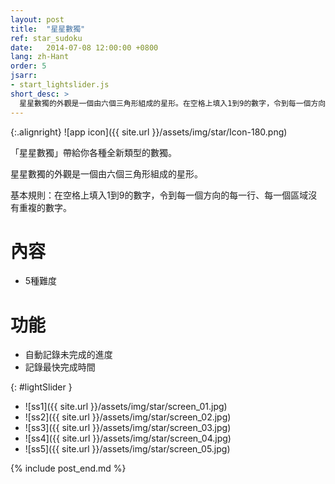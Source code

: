 ```yaml
---
layout: post
title:  "星星數獨"
ref: star_sudoku
date:   2014-07-08 12:00:00 +0800
lang: zh-Hant
order: 5
jsarr:
- start_lightslider.js
short_desc: >
  星星數獨的外觀是一個由六個三角形組成的星形。在空格上填入1到9的數字，令到每一個方向的每一行、每一個區域沒有重複的數字。
---
```


{:.alignright}
![app icon]({{ site.url }}/assets/img/star/Icon-180.png)

「星星數獨」帶給你各種全新類型的數獨。

星星數獨的外觀是一個由六個三角形組成的星形。

基本規則：在空格上填入1到9的數字，令到每一個方向的每一行、每一個區域沒有重複的數字。


# 內容
- 5種難度

# 功能
- 自動記錄未完成的進度
- 記錄最快完成時間

{: #lightSlider }
*   ![ss1]({{ site.url }}/assets/img/star/screen_01.jpg)
*   ![ss2]({{ site.url }}/assets/img/star/screen_02.jpg)
*   ![ss3]({{ site.url }}/assets/img/star/screen_03.jpg)
*   ![ss4]({{ site.url }}/assets/img/star/screen_04.jpg)
*   ![ss5]({{ site.url }}/assets/img/star/screen_05.jpg)

{% include post_end.md %}
